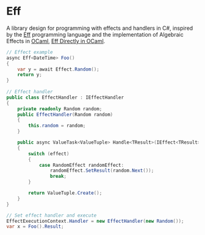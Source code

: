 # Eff
A library design for programming with effects and handlers in C#, inspired by the [Eff] programming language and the implementation of Algebraic Effects in [OCaml], [Eff Directly in OCaml].

``` csharp
// Effect example
async Eff<DateTime> Foo()
{
    var y = await Effect.Random();
    return y;
}
    
// Effect handler
public class EffectHandler : IEffectHandler
{
    private readonly Random random;
    public EffectHandler(Random random)
    {
        this.random = random;
    }

    public async ValueTask<ValueTuple> Handle<TResult>(IEffect<TResult> effect)
    {
        switch (effect)
        {
            case RandomEffect randomEffect:
                randomEffect.SetResult(random.Next());
                break;
        }

        return ValueTuple.Create();
    }
}

// Set effect handler and execute
EffectExecutionContext.Handler = new EffectHandler(new Random());
var x = Foo().Result;
```


[Eff]: http://math.andrej.com/wp-content/uploads/2012/03/eff.pdf
[OCaml]: http://www.lpw25.net/ocaml2015-abs2.pdf
[Eff Directly in OCaml]: http://kcsrk.info/papers/eff_ocaml_ml16.pdf

